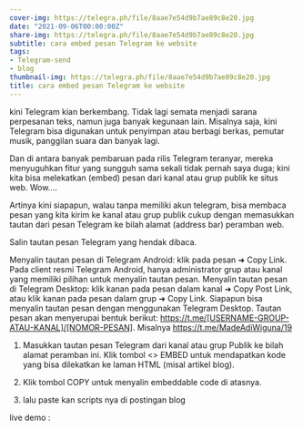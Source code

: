 ```yaml
---
cover-img: https://telegra.ph/file/8aae7e54d9b7ae89c8e20.jpg
date: "2021-09-06T00:00:00Z"
share-img: https://telegra.ph/file/8aae7e54d9b7ae89c8e20.jpg
subtitle: cara embed pesan Telegram ke website
tags:
- Telegram-send
- blog
thumbnail-img: https://telegra.ph/file/8aae7e54d9b7ae89c8e20.jpg
title: cara embed pesan Telegram ke website
---
```


kini Telegram kian berkembang. Tidak lagi semata menjadi sarana perpesanan teks, namun juga banyak kegunaan lain. Misalnya saja, kini Telegram bisa digunakan untuk penyimpan atau berbagi berkas, pemutar musik, panggilan suara dan banyak lagi.

Dan di antara banyak pembaruan pada rilis Telegram teranyar, mereka menyuguhkan fitur yang sungguh sama sekali tidak pernah saya duga; kini kita bisa melekatkan (embed) pesan dari kanal atau grup publik ke situs web. Wow....

Artinya kini siapapun, walau tanpa memiliki akun telegram, bisa membaca pesan yang kita kirim ke kanal atau grup publik cukup dengan memasukkan tautan dari pesan Telegram ke bilah alamat (address bar) peramban web.

Salin tautan pesan Telegram yang hendak dibaca.

 Menyalin tautan pesan di Telegram Android: klik pada pesan ➜ Copy Link.
Pada client resmi Telegram Android, hanya administrator grup atau kanal yang memiliki pilihan untuk menyalin tautan pesan.
Menyalin tautan pesan di Telegram Desktop: klik kanan pada pesan dalam kanal ➜ Copy Post Link, atau klik kanan pada pesan dalam grup ➜ Copy Link.
Siapapun bisa menyalin tautan pesan dengan menggunakan Telegram Desktop.
Tautan pesan akan menyerupai bentuk berikut: https://t.me/[USERNAME-GROUP-ATAU-KANAL]/[NOMOR-PESAN]. Misalnya https://t.me/MadeAdiWiguna/19




1. Masukkan tautan pesan Telegram dari kanal atau grup Publik ke bilah alamat peramban ini.
Klik tombol <> EMBED untuk mendapatkan kode yang bisa dilekatkan ke laman HTML (misal artikel blog).

2. Klik tombol COPY untuk menyalin embeddable code di atasnya.
3. lalu paste kan scripts nya di postingan blog 


live demo : 

<script async src="https://telegram.org/js/telegram-widget.js?15" data-telegram-post="MadeAdiWiguna/12" data-width="100%"></script>

